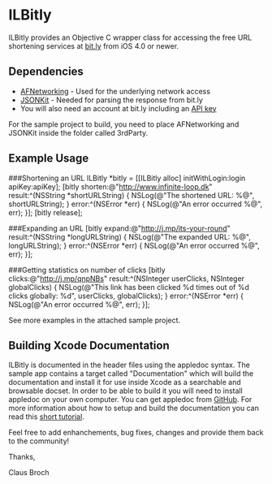 # ILBitly

ILBitly provides an Objective C wrapper class for accessing the free URL shortening services at [bit.ly](http://www.bitly.com) from iOS 4.0 or newer.

## Dependencies

- [AFNetworking](https://github.com/gowalla/AFNetworking) - Used for the underlying network access
- [JSONKit](https://github.com/johnezang/JSONKit) - Needed for parsing the response from bit.ly
- You will also need an account at bit.ly including an [API key](http://bitly.com/a/your_api_key)

For the sample project to build, you need to place AFNetworking and JSONKit inside the folder called 3rdParty.

## Example Usage
###Shortening an URL
	ILBitly *bitly = [[ILBitly alloc] initWithLogin:login apiKey:apiKey];
	[bitly shorten:@"http://www.infinite-loop.dk" result:^(NSString *shortURLString) {
		NSLog(@"The shortened URL: %@", shortURLString);
	} error:^(NSError *err) {
		NSLog(@"An error occurred %@", err);
	}];
	[bitly release];

###Expanding an URL
	[bitly expand:@"http://j.mp/its-your-round" result:^(NSString *longURLString) {
		NSLog(@"The expanded URL: %@", longURLString);
	} error:^(NSError *err) {
		NSLog(@"An error occurred %@", err);
	}];

###Getting statistics on number of clicks
	[bitly clicks:@"http://j.mp/qnpNBs" result:^(NSInteger userClicks, NSInteger globalClicks) {
		NSLog(@"This link has been clicked %d times out of %d clicks globally: %d", userClicks, globalClicks);
	} error:^(NSError *err) {
		NSLog(@"An error occurred %@", err);
	}];


See more examples in the attached sample project.

## Building Xcode Documentation

ILBitly is documented in the header files using the appledoc syntax. The sample app contains a target called "Documentation" which will build the documentation and install it for use inside Xcode as a searchable and browsable docset.
In order to be able to build it you will need to install appledoc on your own computer. You can get appledoc from [GitHub](https://github.com/tomaz/appledoc).
For more information about how to setup and build the documentation you can read this [short tutorial](http://wp.me/p1xKtH-52).

Feel free to add enhanchements, bug fixes, changes and provide them back to the community!


Thanks,

Claus Broch
